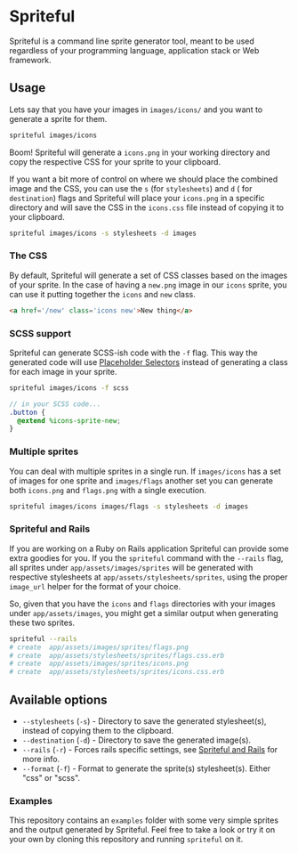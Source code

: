 # Spriteful

Spriteful is a command line sprite generator tool, meant to be used regardless of your programming language, application stack or Web framework.

## Usage

Lets say that you have your images in `images/icons/` and you want to generate a sprite for them.

```bash
spriteful images/icons
```

Boom! Spriteful will generate a `icons.png` in your working directory and copy the respective CSS
for your sprite to your clipboard.

If you want a bit more of control on where we should place the combined image and the CSS, you
can use the `s` (for `stylesheets`) and `d` ( for `destination`) flags and Spriteful will place
your `icons.png` in a specific directory and will save the CSS in the `icons.css` file instead
of copying it to your clipboard.

```bash
spriteful images/icons -s stylesheets -d images
```

### The CSS

By default, Spriteful will generate a set of CSS classes based on the images of your sprite. In the
case of having a `new.png` image in our `icons` sprite, you can use it putting together the `icons`
and `new` class.

```html
<a href='/new' class='icons new'>New thing</a>
```

### SCSS support

Spriteful can generate SCSS-ish code with the `-f` flag. This way the generated code will use
[Placeholder Selectors](http://sass-lang.com/docs/yardoc/file.SASS_REFERENCE.html#placeholder_selectors_)
instead of generating a class for each image in your sprite.

```bash
spriteful images/icons -f scss
```

```scss
// in your SCSS code...
.button {
  @extend %icons-sprite-new;
}
```

### Multiple sprites

You can deal with multiple sprites in a single run. If `images/icons` has a set of images for one
sprite and `images/flags` another set you can generate both `icons.png` and `flags.png` with a single
execution.

```bash
spriteful images/icons images/flags -s stylesheets -d images
```

### Spriteful and Rails

If you are working on a Ruby on Rails application Spriteful can provide some extra goodies for
you. If you the `spriteful` command with the `--rails` flag, all sprites under `app/assets/images/sprites` will be generated with respective stylesheets at `app/assets/stylesheets/sprites`, using the proper `image_url` helper for the format of your choice.

So, given that you have the `icons` and `flags` directories with your images under `app/assets/images`, you might get a similar output when generating these two sprites.

```bash
spriteful --rails
# create  app/assets/images/sprites/flags.png
# create  app/assets/stylesheets/sprites/flags.css.erb
# create  app/assets/images/sprites/icons.png
# create  app/assets/stylesheets/sprites/icons.css.erb
```

## Available options

* `--stylesheets` (`-s`) - Directory to save the generated stylesheet(s), instead of copying them to the clipboard.
* `--destination` (`-d`) - Directory to save the generated image(s).
* `--rails` (`-r`) - Forces rails specific settings, see [Spriteful and Rails](#spriteful-and-rails) for more info.
* `--format` (`-f`) - Format to generate the sprite(s) stylesheet(s). Either "css" or "scss".

### Examples

This repository contains an `examples` folder with some very simple sprites and the output generated
by Spriteful. Feel free to take a look or try it on your own by cloning this repository and running
`spriteful` on it.
